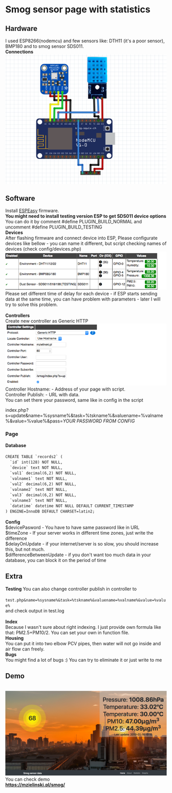 <h1>Smog sensor page with statistics</h1>
<h2>Hardware</h2>
I used ESP8266(nodemcu) and few sensors like: DTH11 (it's a poor sensor), BMP180 and to smog sensor SDS011. <br>
<b>Connections</b><br>
<img src="https://raw.githubusercontent.com/zielu92/smogsensor/master/pictures/scheme.png"><br>
<h2>Software</h2>
Install <a href="https://github.com/letscontrolit/ESPEasy">ESPEasy</a> firmware. <br>
<b>You might need to install testing version ESP to get SDS011 device options</b>
You can do it by comment #define PLUGIN_BUILD_NORMAL and uncomment #define PLUGIN_BUILD_TESTING<br>
<b>Devices</b><br>
After flashing firmware and connect device into ESP, Please configurate devices like bellow - you can name it different, but script checking names of devices (check config/devices.php)<br>
<img src="https://raw.githubusercontent.com/zielu92/smogsensor/master/pictures/screen1.png">
Please set different time of delay for each device - if ESP starts sending data at the same time, you can have problem with parameters - later I will try to solve this problem.<br>
<br><b>Controllers</b><br>
Create new controller as Generic HTTP<br>
<img src="https://raw.githubusercontent.com/zielu92/smogsensor/master/pictures/screen2.png">
Controller Hostname: - Address of your page with script.<br>
Controller Publish: - URL with data.<br>
You can set there your password, same like in config in the script<br> 

index.php?s=update&name=%sysname%&task=%tskname%&valuename=%valname%&value=%value%&pass=<i>YOUR PASSWORD FROM CONFIG</i><br> 
<h3>Page</h3>
<b>Database</b><br>
<code>
CREATE TABLE `records2` (
  `id` int(128) NOT NULL,
  `device` text NOT NULL,
  `val1` decimal(6,2) NOT NULL,
  `valname1` text NOT NULL,
  `val2` decimal(6,2) NOT NULL,
  `valname2` text NOT NULL,
  `val3` decimal(6,2) NOT NULL,
  `valname3` text NOT NULL,
  `datatime` datetime NOT NULL DEFAULT CURRENT_TIMESTAMP
) ENGINE=InnoDB DEFAULT CHARSET=latin2;
</code><br>
<b>Config</b><br>
$devicePasword  - You have to have same password like in URL<br>
$timeZone - If your server works in different time zones, just write the difference<br>
$delayOnUpdate - if your internet/server is so slow, you should increase this, but not much.<br>
$differenceBetweenUpdate - if you don't want too much data in your database, you can block it on the period of time<br>
<h2>Extra</h2>
<b>Testing</b>
You can also change controller publish in controller to<br>
<code>
test.php&name=%sysname%&task=%tskname%&valuename=%valname%&value=%value%
</code>
and check output in test.log<br><br>
<b>Index</b><br>
Because I wasn't sure about right indexing. I just provide own formula like that: PM2.5+PM10/2. You can set your own in function file.<br>
<b>Housing</b><br>
You can put it into two elbow PCV pipes, then water will not go inside and air flow can freely.<br>
<b>Bugs</b><br>
You might find a lot of bugs :) You can try to eliminate it or just write to me<br>
<h2>Demo</h2>
<br>
<img src="https://raw.githubusercontent.com/zielu92/smogsensor/master/pictures/screen3.png"><br>
You can check demo <br>
<b><a href="https://mzielinski.pl/smog/">https://mzielinski.pl/smog/</a>

